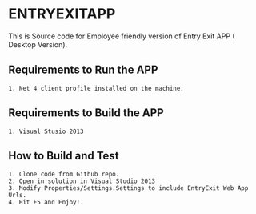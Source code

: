 ENTRYEXITAPP
============

This is Source code for Employee friendly version of Entry Exit APP ( Desktop Version).

  Requirements to Run the APP
  ---------------------------

    1. Net 4 client profile installed on the machine.

  Requirements to Build the APP
  -----------------------------

    1. Visual Stusio 2013

  How to Build and Test
  ---------------------

    1. Clone code from Github repo.
    2. Open in solution in Visual Studio 2013
    3. Modify Properties/Settings.Settings to include EntryExit Web App Urls.
    4. Hit F5 and Enjoy!.
